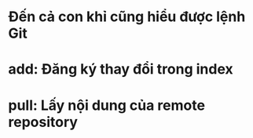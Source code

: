 # Đến cả con khỉ cũng hiểu được lệnh Git
# add: Đăng ký thay đổi trong index
# pull: Lấy nội dung của remote repository
